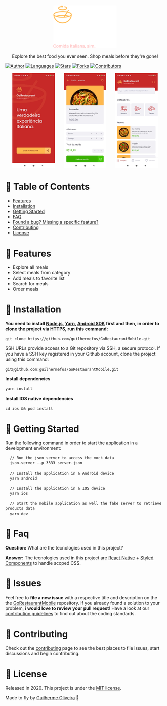 </br>

<p align="center">
  <a>
    <img alt="GoRestaurant" title="GoRestaurant" src=".github/logo.png" width="200">
  </a>
</p>

<p align="center">
  Explore the best food you ever seen. Shop meals before they're gone!
</p>

[![Author](https://img.shields.io/badge/author-GuilhermeOliveira-2ea44f?style=flat-square)](https://github.com/guilhermefos)
[![Languages](https://img.shields.io/github/languages/count/guilhermefos/GoRestaurantMobile?color=%232ea44f&style=flat-square)](#)
[![Stars](https://img.shields.io/github/stars/guilhermefos/GoRestaurantMobile?color=2ea44f&style=flat-square)](https://github.com/guilhermefos/GoRestaurantMobile/stargazers)
[![Forks](https://img.shields.io/github/forks/guilhermefos/GoRestaurantMobile?color=%232ea44f&style=flat-square)](https://github.com/guilhermefos/GoRestaurantMobile/network/members)
[![Contributors](https://img.shields.io/github/contributors/guilhermefos/GoRestaurantMobile?color=2ea44f&style=flat-square)](https://github.com/guilhermefos/GoRestaurantMobile/graphs/contributors)

<p align="center">
  <img src=".github/screen1.png" alt="Screen1" border="0"  height="300" >&nbsp;&nbsp;&nbsp;&nbsp;&nbsp;&nbsp;
  <img src=".github/screen2.png" alt="Screen2" border="0" height="300">&nbsp;&nbsp;&nbsp;&nbsp;&nbsp;&nbsp;
  <img src=".github/screen3.png" alt="Screen3" border="0" height="300">
</p>

# :pushpin: Table of Contents

- [Features](#rocket-features)
- [Installation](#construction_worker-installation)
- [Getting Started](#runner-getting-started)
- [FAQ](#postbox-faq)
- [Found a bug? Missing a specific feature?](#bug-issues)
- [Contributing](#tada-contributing)
- [License](#closed_book-license)

# :rocket: Features

- Explore all meals
- Select meals from category
- Add meals to favorite list
- Search for meals
- Order meals

# :construction_worker: Installation

**You need to install [Node.js](https://nodejs.org/en/download/), [Yarn](https://yarnpkg.com/), [Android SDK](https://medium.com/surabayadev/setting-up-react-native-android-without-android-studio-35a496e1dfa3) first and then, in order to clone the project via HTTPS, run this command:**

`git clone https://github.com/guilhermefos/GoRestaurantMobile.git`

SSH URLs provide access to a Git repository via SSH, a secure protocol. If you have a SSH key registered in your Github account, clone the project using this command:

`git@github.com:guilhermefos/GoRestaurantMobile.git`

**Install dependencies**

`yarn install`

**Install IOS native dependencies**

`cd ios && pod install`

# :runner: Getting Started

Run the following command in order to start the application in a development environment:

```
  // Run the json server to access the mock data
  json-server --p 3333 server.json

  // Install the application in a Android device
  yarn android

  // Install the application in a IOS device
  yarn ios

  // Start the mobile application as well the fake server to retrieve products data
  yarn dev
```

# :postbox: Faq

**Question:** What are the tecnologies used in this project?

**Answer:** The tecnologies used in this project are [React Native](https://reactnative.dev/) + [Styled Components](https://styled-components.com/) to handle scoped CSS.

# :bug: Issues

Feel free to **file a new issue** with a respective title and description on the the [GoRestaurantMobile](https://github.com/guilhermefos/GoRestaurantMobile/issues) repository. If you already found a solution to your problem, **i would love to review your pull request**! Have a look at our [contribution guidelines](https://github.com/guilhermefos/GoRestaurantMobile/blob/master/CONTRIBUTING.md) to find out about the coding standards.

# :tada: Contributing

Check out the [contributing](https://github.com/guilhermefos/GoRestaurantMobile/blob/master/CONTRIBUTING.md) page to see the best places to file issues, start discussions and begin contributing.

# :closed_book: License

Released in 2020.
This project is under the [MIT license](https://github.com/guilhermefos/GoRestaurantMobile/blob/master/LICENSE).

Made to fly by [Guilherme Oliveira](https://github.com/guilhermefos) 🚀
